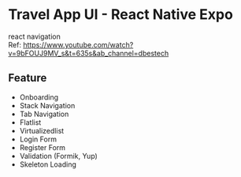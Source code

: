 # Travel App UI - React Native Expo

react navigation \
Ref:
https://www.youtube.com/watch?v=9bFOUJ9MV_s&t=635s&ab_channel=dbestech

## Feature

- Onboarding
- Stack Navigation
- Tab Navigation
- Flatlist
- Virtualizedlist
- Login Form
- Register Form
- Validation (Formik, Yup)
- Skeleton Loading

